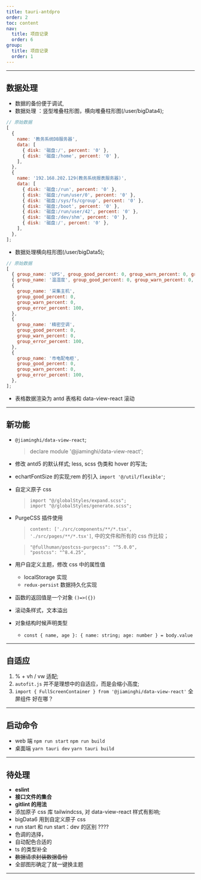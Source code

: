 ```yaml
---
title: tauri-antdpro
order: 2
toc: content
nav:
  title: 项目记录
  order: 6
group:
  title: 项目记录
  order: 1
---
```


---

## 数据处理

- 数据的备份便于调试,
- 数据处理 ：竖型堆叠柱形图，横向堆叠柱形图(/user/bigData4);

```javascript
// 原始数据
[
  {
    name: '教务系统DB服务器',
    data: [
      { disk: '磁盘:/', percent: '0' },
      { disk: '磁盘:/home', percent: '0' },
    ],
  },
  {
    name: '192.168.202.129(教务系统报表服务器)',
    data: [
      { disk: '磁盘:/run', percent: '0' },
      { disk: '磁盘:/run/user/0', percent: '0' },
      { disk: '磁盘:/sys/fs/cgroup', percent: '0' },
      { disk: '磁盘:/boot', percent: '0' },
      { disk: '磁盘:/run/user/42', percent: '0' },
      { disk: '磁盘:/dev/shm', percent: '0' },
      { disk: '磁盘:/', percent: '0' },
    ],
  },
];
```

- 数据处理横向柱形图(/user/bigData5);

```javascript
// 原始数据
[
  { group_name: 'UPS', group_good_percent: 0, group_warn_percent: 0, group_error_percent: 100 },
  { group_name: '温湿度', group_good_percent: 0, group_warn_percent: 0, group_error_percent: 100 },
  {
    group_name: '采集主机',
    group_good_percent: 0,
    group_warn_percent: 0,
    group_error_percent: 100,
  },
  {
    group_name: '精密空调',
    group_good_percent: 0,
    group_warn_percent: 0,
    group_error_percent: 100,
  },
  {
    group_name: '市电配电柜',
    group_good_percent: 0,
    group_warn_percent: 0,
    group_error_percent: 100,
  },
];
```

- 表格数据渲染为 antd 表格和 data-view-react 滚动

---

## 新功能

- `@jiaminghi/data-view-react`;
  > declare module '@jiaminghi/data-view-react';
- 修改 antd5 的默认样式; less, scss 伪类和 hover 的写法;
- echartFontSize 的实现;rem 的引入 `import '@/util/flexible'`;
- 自定义原子 css

  > `import "@/globalStyles/expand.scss";`  
  >  `import "@/globalStyles/generate.scss";`

- PurgeCSS 插件使用

  > `content: ['./src/components/**/*.tsx', './src/pages/**/*.tsx']`, 中的文件和所有的 css 作比较；

  > `"@fullhuman/postcss-purgecss": "^5.0.0",`  
  > `"postcss": "^8.4.25",`

- 用户自定义主题，修改 css 中的属性值
  - localStorage 实现
  - `redux-persist` 数据持久化实现
- 函数的返回值是一个对象 `()=>({})`
- 滚动条样式，文本溢出
- 对象结构时候声明类型
  - `const { name, age }: { name: string; age: number } = body.value`

---

## 自适应

1. % + vh / vw 适配;
2. `autofit.js` 并不是理想中的自适应，而是会缩小高度;
3. `import { FullScreenContainer } from '@jiaminghi/data-view-react'` 全屏组件 好在哪？

---

## 启动命令

- web 端 `npm run start` `npm run build`
- 桌面端 `yarn tauri dev` `yarn tauri build`

---

## **待处理**

- **eslint**
- **接口文件的集合**
- **gitlint 的用法**
- 添加原子 css 库 tailwindcss, 对 data-view-react 样式有影响;
- bigData6 用到自定义原子 css
- run start 和 run start：dev 的区别 ????
- 色调的选择，
- 自动配色合适的
- ts 的类型补全
- ~~数据请求封装数据备份~~
- 全部图形确定了就一键换主题

---
